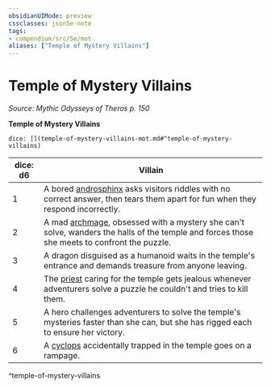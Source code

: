 ```yaml
---
obsidianUIMode: preview
cssclasses: json5e-note
tags:
- compendium/src/5e/mot
aliases: ["Temple of Mystery Villains"]
---
```

# Temple of Mystery Villains
*Source: Mythic Odysseys of Theros p. 150* 

**Temple of Mystery Villains**

`dice: [](temple-of-mystery-villains-mot.md#^temple-of-mystery-villains)`

| dice: d6 | Villain |
|----------|---------|
| 1 | A bored [androsphinx](Mechanics/bestiary/monstrosity/androsphinx.md) asks visitors riddles with no correct answer, then tears them apart for fun when they respond incorrectly. |
| 2 | A mad [archmage](Mechanics/bestiary/humanoid/archmage.md), obsessed with a mystery she can't solve, wanders the halls of the temple and forces those she meets to confront the puzzle. |
| 3 | A dragon disguised as a humanoid waits in the temple's entrance and demands treasure from anyone leaving. |
| 4 | The [priest](Mechanics/bestiary/humanoid/priest.md) caring for the temple gets jealous whenever adventurers solve a puzzle he couldn't and tries to kill them. |
| 5 | A hero challenges adventurers to solve the temple's mysteries faster than she can, but she has rigged each to ensure her victory. |
| 6 | A [cyclops](Mechanics/bestiary/giant/cyclops.md) accidentally trapped in the temple goes on a rampage. |
^temple-of-mystery-villains